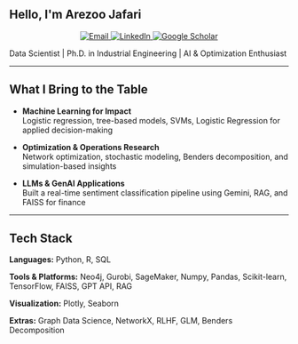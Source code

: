 ## Hello, I'm Arezoo Jafari 
<p align="center">
  <a href="mailto:jafari.a@northeastern.edu" target="_blank">
    <img src="https://img.shields.io/badge/Email-jafari.a@northeastern.edu-D14836?style=for-the-badge&logo=gmail&logoColor=white" alt="Email" />
  </a>
  <a href="https://www.linkedin.com/in/arezoo-jafari/" target="_blank">
    <img src="https://img.shields.io/badge/LinkedIn-Arezoo_Jafari-0077B5?style=for-the-badge&logo=linkedin&logoColor=white" alt="LinkedIn" />
  </a>
  <a href="https://scholar.google.com/citations?user=XXXX" target="_blank">
    <img src="https://img.shields.io/badge/Google_Scholar-Profile-4285F4?style=for-the-badge&logo=google-scholar&logoColor=white" alt="Google Scholar" />
  </a>
</p>

Data Scientist | Ph.D. in Industrial Engineering | AI & Optimization Enthusiast


---

## What I Bring to the Table

- **Machine Learning for Impact**  
  Logistic regression, tree-based models, SVMs, Logistic Regression for applied decision-making

- **Optimization & Operations Research**  
  Network optimization, stochastic modeling, Benders decomposition, and simulation-based insights

- **LLMs & GenAI Applications**  
  Built a real-time sentiment classification pipeline using Gemini, RAG, and FAISS for finance


---

## Tech Stack

**Languages:** Python, R, SQL  

**Tools & Platforms:** Neo4j, Gurobi, SageMaker, Numpy, Pandas, Scikit-learn, TensorFlow, FAISS, GPT API, RAG 

**Visualization:** Plotly, Seaborn

**Extras:** Graph Data Science, NetworkX, RLHF, GLM, Benders Decomposition


